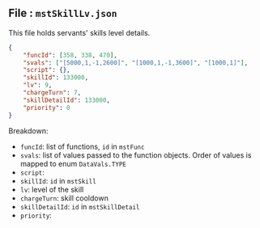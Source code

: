 ## File : `mstSkillLv.json`
This file holds servants' skills level details.

```json
{
    "funcId": [358, 338, 470],
    "svals": ["[5000,1,-1,2600]", "[1000,1,-1,3600]", "[1000,1]"],
    "script": {},
    "skillId": 133000,
    "lv": 9,
    "chargeTurn": 7,
    "skillDetailId": 133000,
    "priority": 0
}
```

Breakdown:

- `funcId`: list of functions, `id` in `mstFunc`
- `svals`: list of values passed to the function objects. Order of values is mapped to enum `DataVals.TYPE`
- `script`:
- `skillId`: `id` in `mstSkill`
- `lv`: level of the skill
- `chargeTurn`: skill cooldown
- `skillDetailId`: `id` in `mstSkillDetail`
- `priority`:
